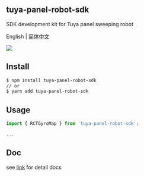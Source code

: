 ## tuya-panel-robot-sdk

SDK development kit for Tuya panel sweeping robot

English | [简体中文](./README-zh_CN.md)

[![](https://img.shields.io/npm/v/tuya-panel-robot-sdk/latest.svg)](https://www.npmjs.com/package/tuya-panel-robot-sdk)

## Install

```sh
$ npm install tuya-panel-robot-sdk
// or
$ yarn add tuya-panel-robot-sdk
```

## Usage

```js
import { RCTGyroMap } from 'tuya-panel-robot-sdk';

...
```

## Doc

see [link](https://developer.tuya.com/cn/docs/iot/panel-development/panel-sdk-development/robot-vacuum-sdk-development) for detail docs

